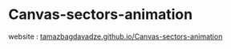 # Canvas-sectors-animation

website : <a target='_blank' href='http://tamazbagdavadze.github.io/Canvas-sectors-animation/'>tamazbagdavadze.github.io/Canvas-sectors-animation</a>
